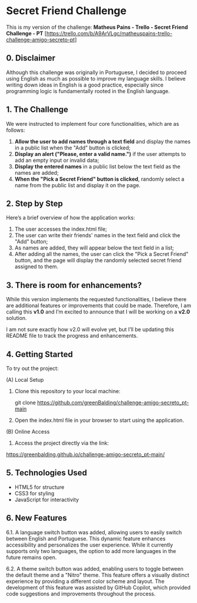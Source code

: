 # Secret Friend Challenge

This is my version of the challenge: **Matheus Pains - Trello - Secret Friend Challenge - PT** [https://trello.com/b/A9ArVLgc/matheuspains-trello-challenge-amigo-secreto-pt]

## 0. Disclaimer

Although this challenge was originally in Portuguese, I decided to proceed using English as much as possible to improve my language skills. I believe writing down ideas in English is a good practice, especially since programming logic is fundamentally rooted in the English language.

## 1. The Challenge

We were instructed to implement four core functionalities, which are as follows:

1. **Allow the user to add names through a text field** and display the names in a public list when the "Add" button is clicked;
2. **Display an alert ("Please, enter a valid name.")** if the user attempts to add an empty input or invalid data;
3. **Display the entered names** in a public list below the text field as the names are added;
4. **When the "Pick a Secret Friend" button is clicked**, randomly select a name from the public list and display it on the page.

## 2. Step by Step

Here’s a brief overview of how the application works:

1. The user accesses the index.html file;
2. The user can write their friends' names in the text field and click the "Add" button;
3. As names are added, they will appear below the text field in a list;
4. After adding all the names, the user can click the "Pick a Secret Friend" button, and the page will display the randomly selected secret friend assigned to them.

## 3. There is room for enhancements?

While this version implements the requested functionalities, I believe there are additional features or improvements that could be made. Therefore, I am calling this **v1.0** and I’m excited to announce that I will be working on a **v2.0** solution. 

I am not sure exactly how v2.0 will evolve yet, but I’ll be updating this README file to track the progress and enhancements.

## 4. Getting Started

To try out the project:

(A) Local Setup

1. Clone this repository to your local machine:

   git clone https://github.com/greenBalding/challenge-amigo-secreto_pt-main

2. Open the index.html file in your browser to start using the application.

(B) Online Access

1. Access the project directly via the link:

https://greenbalding.github.io/challenge-amigo-secreto_pt-main/

## 5. Technologies Used

- HTML5 for structure
- CSS3 for styling
- JavaScript for interactivity

## 6. New Features

6.1. A language switch button was added, allowing users to easily switch between English and Portuguese. This dynamic feature enhances accessibility and personalizes the user experience. While it currently supports only two languages, the option to add more languages in the future remains open.

6.2. A theme switch button was added, enabling users to toggle between the default theme and a "Nitro" theme. This feature offers a visually distinct experience by providing a different color scheme and layout. The development of this feature was assisted by GitHub Copilot, which provided code suggestions and improvements throughout the process.